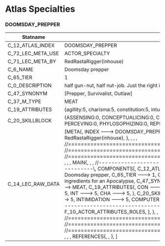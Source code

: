 

# Atlas Specialties





### DOOMSDAY_PREPPER
| Statname | Value | 
|  --  |  --  | 
| C_12_ATLAS_INDEX | DOOMSDAY_PREPPER | 
| C_72_LEC_META_USE | ACTOR_SPECIALTY | 
| C_71_LEC_META_BY | RedRastaRigger(inhouse) | 
| C_6_NAME | Doomsday prepper | 
| C_65_TIER | 1 | 
| C_0_DESCRIPTION | half gun-nut, half nut-job. Just the right ingredients for an Apocalypse | 
| C_47_SYNONYM | [Prepper, Survivalist, Outlaw] | 
| C_37_M_TYPE | MEAT | 
| C_19_ATTRIBUTES | {agillity:5, charisma:5, constitution:5, intuition:5, logic:5, reaction:5, strength:5, willpower:5} | 
| C_20_SKILLBLOCK | {ASSENSING:0, CONCEPTUALICING:0, COPING:0, CRAFTING:0, DEBUGGING:0, ENDURING:0, FILTERING:0, PERCEVING:0, PHYLOSOPHIZING:0, REPRESSING:0, SILENCING:0, SNEAKING:0} | 
| C_14_LEC_RAW_DATA | [META{,   INDEX ---> DOOMSDAY_PREPPER,   USE ---> ACTOR_SPECIALTY,   BY ---> RedRastaRigger(inhouse), }, , , , //==============================================================================\\, //==============================================================================\\, //==============================================================================\\, , , , MAIN{, , , //------------------------------------------------------------------------------\\,   COMPONENTS[,     C_12_ATLAS_INDEX ---> DOOMSDAY_PREPPER,     C_6_NAME ---> Doomsday prepper,     C_65_TIER ---> 1,     C_0_DESCRIPTION ---> half gun-nut, half nut-job. Just the right ingredients for an Apocalypse,     C_47_SYNONYM ---> Prepper AND Survivalist AND Outlaw,     C_37_M_TYPE ---> MEAT,     C_19_ATTRIBUTES(,       CON ---> 5,       AGI ---> 5,       REA ---> 5,       STR ---> 5,       WIL ---> 5,       LOG ---> 5,       INT ---> 5,       CHA ---> 5,     ),     C_20_SKILLBLOCK(,       SURVIVAL ---> 5,       SNEAKING ---> 5,       PERCEPTION ---> 5,       INTIMIDATION ---> 5,       COMPUTER ---> 5,     ), ], , , //------------------------------------------------------------------------------\\,   FLAGS[,     F_6_ACTOR_ATTRIBUTES,     F_10_ACTOR_ATTRIBUTES_ROLES,   ], }, , , //==============================================================================\\, //==============================================================================\\, //==============================================================================\\, , , , REFERENCES{, , }, ] | 


